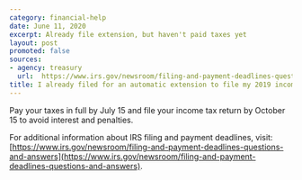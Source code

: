 ```yaml
---
category: financial-help
date: June 11, 2020
excerpt: Already file extension, but haven't paid taxes yet
layout: post
promoted: false
sources:
- agency: treasury
  url:  https://www.irs.gov/newsroom/filing-and-payment-deadlines-questions-and-answers
title: I already filed for an automatic extension to file my 2019 income tax return, but I haven’t paid my taxes yet. What do I need to do?
---
```


Pay your taxes in full by July 15 and file your income tax return by October 15 to avoid interest and penalties.

For additional information about IRS filing and payment deadlines, visit: [https://www.irs.gov/newsroom/filing-and-payment-deadlines-questions-and-answers](https://www.irs.gov/newsroom/filing-and-payment-deadlines-questions-and-answers).